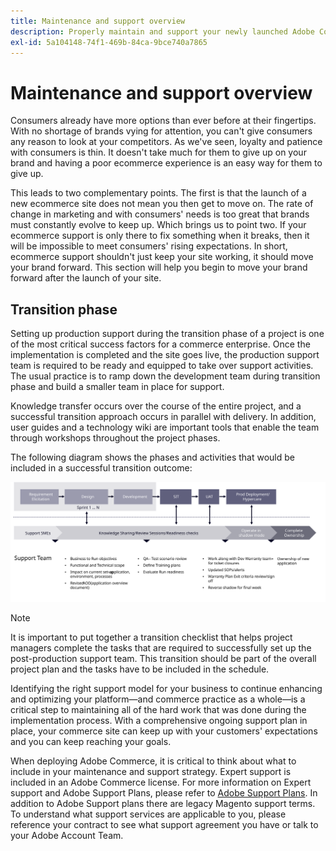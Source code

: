 ```yaml
---
title: Maintenance and support overview
description: Properly maintain and support your newly launched Adobe Commerce implementation.
exl-id: 5a104148-74f1-469b-84ca-9bce740a7865
---
```

# Maintenance and support overview

Consumers already have more options than ever before at their fingertips. With no shortage of brands vying for attention, you can't give consumers any reason to look at your competitors. As we've seen, loyalty and patience with consumers is thin. It doesn't take much for them to give up on your brand and having a poor ecommerce experience is an easy way for them to give up. 

This leads to two complementary points. The first is that the launch of a new ecommerce site does not mean you then get to move on. The rate of change in marketing and with consumers' needs is too great that brands must constantly evolve to keep up. Which brings us to point two. If your ecommerce support is only there to fix something when it breaks, then it will be impossible to meet consumers' rising expectations. In short, ecommerce support shouldn't just keep your site working, it should move your brand forward. This section will help you begin to move your brand forward after the launch of your site.

## Transition phase

Setting up production support during the transition phase of a project is one of the most critical success factors for a commerce enterprise. Once the implementation is completed and the site goes live, the production support team is required to be ready and equipped to take over support activities. The usual practice is to ramp down the development team during transition phase and build a smaller team in place for support.

Knowledge transfer occurs over the course of the entire project, and a successful transition approach occurs in parallel with delivery. In addition, user guides and a technology wiki are important tools that enable the team through workshops throughout the project phases.

The following diagram shows the phases and activities that would be included in a successful transition outcome:

![Diagram showing phases of the transition process](../../assets/playbooks/transition-diagram.svg)

>[!NOTE]
>
> It is important to put together a transition checklist that helps project managers complete the tasks that are required to successfully set up the post-production support team. This transition should be part of the overall project plan and the tasks have to be included in the schedule.

Identifying the right support model for your business to continue enhancing and optimizing your platform—and commerce practice as a whole—is a critical step to maintaining all of the hard work that was done during the implementation process. With a comprehensive ongoing support plan in place, your commerce site can keep up with your customers' expectations and you can keep reaching your goals.

When deploying Adobe Commerce, it is critical to think about what to include in your maintenance and support strategy. 
Expert support is included in an Adobe Commerce license. For more information on Expert support and Adobe Support Plans, please refer to [Adobe Support Plans](https://business.adobe.com/customers/consulting-services/premier-support.html). 
In addition to Adobe Support plans there are legacy Magento support terms. To understand what support services are applicable to you, please reference your contract to see what support agreement you have or talk to your Adobe Account Team.
